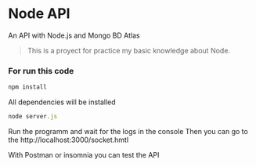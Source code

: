 # Node API
An API with Node.js and Mongo BD Atlas

>This is a proyect for practice my basic knowledge about Node.


### For run this code

```js
npm install
```
All dependencies will be installed

```js
node server.js
```

Run the programm and wait for the logs in the console
Then you can go to the http://localhost:3000/socket.hmtl

With Postman or insomnia you can test the API
